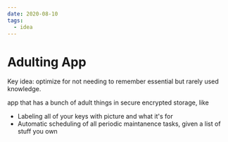 ```yaml
---
date: 2020-08-10
tags:
  - idea
---
```


# Adulting App

Key idea: optimize for not needing to remember essential but rarely used knowledge.

app that has a bunch of adult things in secure encrypted storage, like

- Labeling all of your keys with picture and what it's for
- Automatic scheduling of all periodic maintanence tasks, given a list of stuff you own
